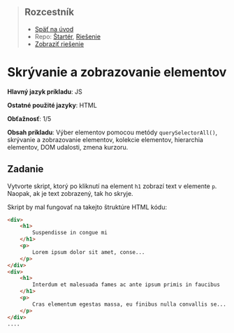 <div class="hidden">

> ## Rozcestník
> - [Späť na úvod](../../README.md)
> - Repo: [Štartér](/../../tree/main/js/show-hide), [Riešenie](/../../tree/solution/js/show-hide)
> - [Zobraziť riešenie](riesenie.md)
</div>

# Skrývanie a zobrazovanie elementov
<div class="info"> 

**Hlavný jazyk príkladu**: JS

**Ostatné použité jazyky**: HTML

**Obťažnosť**: 1/5

**Obsah príkladu**: Výber elementov pomocou metódy `querySelectorAll()`, skrývanie a zobrazovanie elementov, kolekcie elementov, hierarchia elementov, DOM udalosti, zmena kurzoru. 
</div>

## Zadanie
Vytvorte skript, ktorý po kliknutí na element `h1` zobrazí text v elemente `p`. Naopak, ak je text zobrazený, tak ho skryje. 

Skript by mal fungovať na takejto štruktúre HTML kódu:

```html
<div>
    <h1>
        Suspendisse in congue mi
    </h1>
    <p>
        Lorem ipsum dolor sit amet, conse...
    </p>
</div>
<div>
    <h1>
        Interdum et malesuada fames ac ante ipsum primis in faucibus
    </h1>
    <p>
        Cras elementum egestas massa, eu finibus nulla convallis se...
    </p>
</div>
....
```